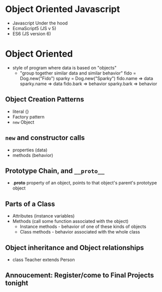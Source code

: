 # Object Oriented Javascript
- Javascript Under the hood
- EcmaScript5 (JS v 5)
- ES6 (JS version 6)

# Object Oriented
- style of program where data is based on "objects"
   - "group together similar data and similar behavior"
   fido = Dog.new("Fido")
   sparky = Dog.new("Sparky")
   fido.name  => data
   sparky.name => data
   fido.bark => behavior
   sparky.bark => behavior


## Object Creation Patterns
- literal {}
- Factory pattern
- `new` Object

## `new` and constructor calls
- properties (data)
- methods (behavior)

## Prototype Chain, and `__proto__`
- .__proto__ property of an object, points to that object's parent's prototype object

## Parts of a Class
- Attributes (instance variables)
- Methods (call some function associated with the object)
  - Instance methods - behavior of one of these kinds of objects
  - Class methods - behavior associated with the whole class

## Object inheritance and Object relationships
- class Teacher extends Person

## Annoucement: Register/come to Final Projects tonight

